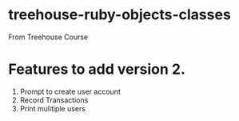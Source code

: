 # treehouse-ruby-objects-classes
From Treehouse Course

# Features to add version 2.
1. Prompt to create user account
2. Record Transactions
3. Print mulitiple users
